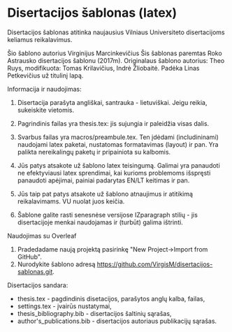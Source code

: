 Disertacijos šablonas (latex)
=============================

Disertacijos šablonas atitinka naujausius Vilniaus Universiteto disertacijoms keliamus reikalavimus. 

Šio šablono autorius Virginijus Marcinkevičius
Šis šablonas paremtas Roko Astrausko disertacijos šablonu (2017m). 
Originalaus šablono autorius: Theo Ruys, modifikuota: Tomas Krilavičius, Indrė Žliobaitė. Padėka Linas Petkevičius už titulinį lapą.


Informacija ir naudojimas:

1. Disertacija parašyta angliškai, santrauka - lietuviškai. Jeigu reikia, sukeiskite vietomis. 
2. Pagrindinis failas yra thesis.tex: jis sujungia ir paleidžia visas dalis.
3. Svarbus failas yra macros/preambule.tex. Ten įdėdami (includininami) naudojami latex paketai, nustatomas formatavimas (layout) ir pan. Yra palikta nereikalingų paketų ir pripainiota su kalbomis.
4. Jūs patys atsakote už šablono latex teisingumą. Galimai yra panaudoti ne efektyviausi latex sprendimai, kai kurioms problemoms išspręsti panaudoti apėjimai, painiai padarytas EN/LT keitimas ir pan.
5. Jūs taip pat patys atsakote už šablono atnaujimus ir atitikimą reikalavimams. VU nuolat juos keičia.

6. Šablone galite rasti senesnėse versijose IZparagraph stilių - jis disertacijoje menkai naudojamas ir (turbūt) galima ištrinti.  


Naudojimas su Overleaf
1. Pradedadame naują projektą pasirinkę "New Project->Import from GitHub".
2. Nurodykite šablono adresą https://github.com/VirgisM/disertacijos-sablonas.git.


Disertacijos sandara:
- thesis.tex - pagdindinis disetacijos, parašytos anglų kalba, failas,
- settings.tex - įvairūs nustatymai,
- thesis_bibliography.bib - disertacijos šaltinių sąrašas,
- author's_publications.bib - disertacijos autoriaus publikacijų sąrašas.